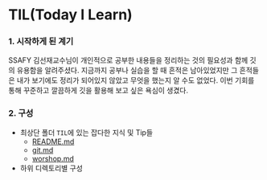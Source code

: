 # TIL(Today I Learn)

### 1. 시작하게 된 계기

SSAFY 김선재교수님이 개인적으로 공부한 내용들을 정리하는 것의 필요성과 함께 깃의 유용함을 알려주셨다. 지금까지 공부나 실습을 할 때 흔적은 남아있었지만 그 흔적들은 내가 보기에도 정리가 되어있지 않았고 무엇을 했는지 알 수도 없었다. 이번 기회를 통해 꾸준하고 깔끔하게 깃을 활용해 보고 싶은 욕심이 생겼다.

### 2. 구성

- 최상단 폴더 `TIL`에 있는 잡다한 지식 및 Tip들
  - [README.md](/README.md)
  - [git.md](/git.md)
  - [worshop.md](/workshop.md)
- 하위 디렉토리별 구성



